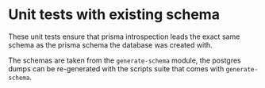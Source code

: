 # Unit tests with existing schema

These unit tests ensure that prisma introspection leads the exact same schema as the prisma schema the database was created with. 

The schemas are taken from the `generate-schema` module, the postgres dumps can be re-generated with the scripts suite that comes with `generate-schema`.